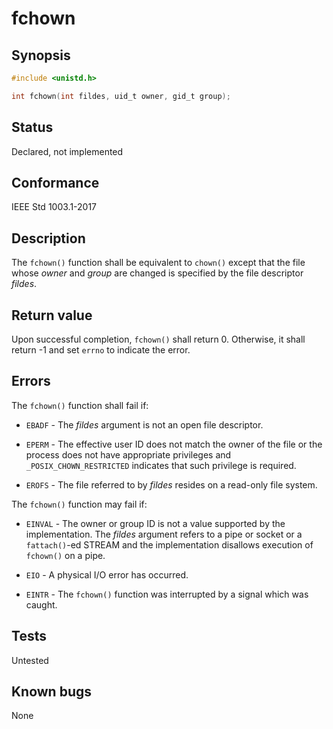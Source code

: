 # fchown

## Synopsis

```c
#include <unistd.h>

int fchown(int fildes, uid_t owner, gid_t group);
```

## Status

Declared, not implemented

## Conformance

IEEE Std 1003.1-2017

## Description

The `fchown()` function shall be equivalent to `chown()` except that the file
whose _owner_ and _group_ are changed is specified by the file descriptor _fildes_.

## Return value

Upon successful completion, `fchown()` shall return 0. Otherwise, it shall return -1 and set `errno` to indicate the
error.

## Errors

The `fchown()` function shall fail if:

* `EBADF` - The _fildes_ argument is not an open file descriptor.

* `EPERM` - The effective user ID does not match the owner of the file or the process does not have appropriate
 privileges and `_POSIX_CHOWN_RESTRICTED` indicates that such privilege is required.

* `EROFS` - The file referred to by _fildes_ resides on a read-only file system.

The `fchown()` function may fail if:

* `EINVAL` - The owner or group ID is not a value supported by the implementation. The _fildes_ argument refers to a
 pipe or socket or a `fattach()`-ed STREAM and the implementation disallows execution of `fchown()` on a pipe.

* `EIO` - A physical I/O error has occurred.

* `EINTR` - The `fchown()` function was interrupted by a signal which was caught.

## Tests

Untested

## Known bugs

None
